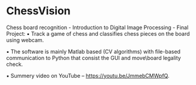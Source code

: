 # ChessVision
Chess board recognition - Introduction to Digital Image Processing - Final Project:
▪	Track a game of chess and classifies chess pieces on the board using webcam.

▪	The software is mainly Matlab based (CV algorithms) with file-based communication to Python that consist the GUI and move\board legality check.

▪	Summery video on YouTube – https://youtu.be/JmmebCMWpfQ.
